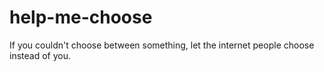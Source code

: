 # help-me-choose
If you couldn't choose between something, let the internet people choose instead of you.
